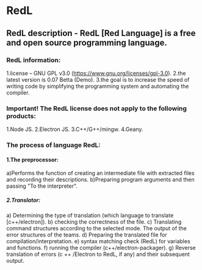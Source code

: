 # RedL

## RedL description - RedL [Red Language] is a free and open source programming language.
    


### RedL information:

1.license – GNU GPL v3.0 (https://www.gnu.org/licenses/gpl-3.0). 
2.the latest version is 0.07 Betta (Demo).
3.the goal is to increase the speed of writing code by simplifying the programming system and automating the compiler.


### Important! The RedL license does not apply to the following products:
    
1.Node JS.
2.Electron JS.
3.C++/G++/mingw.
4.Geany.

### The process of language RedL:

#### 1.The preprocessor:

a)Performs the function of creating an intermediate file with extracted files and recording their descriptions. 
b)Preparing program arguments and then passing "To the interpreter".

##### 2.Translator:

a) Determining the type of translation (which language to translate [c++/electron]).
b) checking the correctness of the file.
c) Translating command structures according to the selected mode. The output of the error structures of the teams.
d) Preparing the translated file for compilation/interpretation.
e) syntax matching check (RedL) for variables and functions.
f) running the compiler (c++/electron-packager).
g) Reverse translation of errors (c ++ /Electron to RedL, if any) and their subsequent output.



